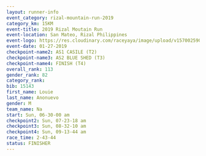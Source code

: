 ```yaml
---
layout: runner-info 
event_category: rizal-mountain-run-2019 
category_km: 15KM 
event-title: 2019 Rizal Moutain Run 
event-location: San Mateo, Rizal Philippines 
event-logo: https://res.cloudinary.com/raceyaya/image/upload/v1570025909/logo/rizal-mountain_gkfete.jpg 
event-date: 01-27-2019 
checkpoint-name2: AS1 CASILE (T2) 
checkpoint-name3: AS2 BLUE SHED (T3) 
checkpoint-name4: FINISH (T4) 
overall_rank: 113
gender_rank: 82
category_rank: 
bib: 15143
first_name: Louie
last_name: Anonuevo
gender: M
team_name: Na
start: Sun, 06-30-00 am
checkpoint2: Sun, 07-23-18 am
checkpoint3: Sun, 08-32-10 am
checkpoint4: Sun, 09-13-44 am
race_time: 2-43-44
status: FINISHER
---
```

